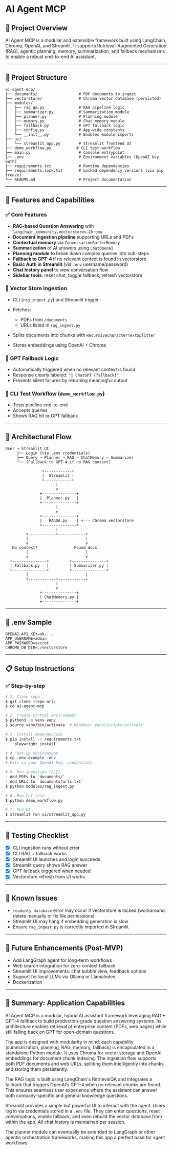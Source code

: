 # AI Agent MCP

## 🔧 Project Overview

AI Agent MCP is a modular and extensible framework built using LangChain, Chroma, OpenAI, and Streamlit. It supports Retrieval-Augmented Generation (RAG), agentic planning, memory, summarization, and fallback mechanisms to enable a robust end-to-end AI assistant.

---

## 📁 Project Structure

```
ai-agent-mcp/
├── documents/                  # PDF documents to ingest
├── vectorstore/                # Chroma vector database (persisted)
├── modules/
│   ├── rag_qa.py               # RAG pipeline logic
│   ├── summarizer.py           # Summarization module
│   ├── planner.py              # Planning module
│   ├── memory.py               # Chat memory module
│   ├── fallback.py             # GPT fallback logic
│   ├── config.py               # App-wide constants
│   └── __init__.py             # Enables module imports
├── ui/
│   └── streamlit_app.py        # Streamlit frontend UI
├── demo_workflow.py           # CLI test workflow
├── main.py                     # Console entrypoint
├── .env                        # Environment variables (OpenAI key, auth)
├── requirements.txt            # Runtime dependencies
├── requirements.lock.txt       # Locked dependency versions (via pip freeze)
└── README.md                   # Project documentation
```

---

## 🚀 Features and Capabilities

### ✅ Core Features

* **RAG-based Question Answering** with `langchain_community.vectorstores.Chroma`
* **Document ingestion pipeline** supporting URLs and PDFs
* **Contextual memory** via `ConversationBufferMemory`
* **Summarization** of AI answers using `ChatOpenAI`
* **Planning module** to break down complex queries into sub-steps
* **Fallback to GPT-4** if no relevant context is found in vectorstore
* **Basic Auth in Streamlit** (via `.env` username/password)
* **Chat history panel** to view conversation flow
* **Sidebar tools**: reset chat, toggle fallback, refresh vectorstore

### 🔁 Vector Store Ingestion

* CLI (`rag_ingest.py`) and Streamlit trigger
* Fetches:

  * PDFs from `/documents`
  * URLs listed in `rag_ingest.py`
* Splits documents into chunks with `RecursiveCharacterTextSplitter`
* Stores embeddings using OpenAI + Chroma

### 🧠 GPT Fallback Logic

* Automatically triggered when no relevant context is found
* Response clearly labeled: `"💬 ChatGPT (fallback)"`
* Prevents silent failures by returning meaningful output

### 🧪 CLI Test Workflow (`demo_workflow.py`)

* Tests pipeline end-to-end
* Accepts queries
* Shows RAG hit or GPT fallback

---

## 🧭 Architectural Flow

```
User → Streamlit UI
     ├── Login (via .env credentials)
     ├── Query → Planner → RAG → ChatMemory → Summarizer
     └── (Fallback to GPT-4 if no RAG context)

                +------------+
                |  Streamlit |
                +------------+
                      |
                      v
               +---------------+
               |  Planner.py   |
               +---------------+
                      |
                      v
               +---------------+
               |   RAGQA.py    | <--- Chroma vectorstore
               +---------------+
                      |
         +------------+------------+
         |                         |
         v                         v
   No context?                Found docs
         |                         |
         v                         v
  +---------------+         +---------------+
  | Fallback.py   |         | Summarizer.py |
  +---------------+         +---------------+
         |                         |
         +------------+------------+
                      |
                      v
               +---------------+
               | ChatMemory.py |
               +---------------+
```

---

## 📜 .env Sample

```
OPENAI_API_KEY=sk-...
APP_USERNAME=admin
APP_PASSWORD=secret
CHROMA_DB_DIR=./vectorstore
```

---

## 📋 Setup Instructions

### ✅ Step-by-step

```bash
# 1. Clone repo
$ git clone <repo-url>
$ cd ai-agent-mcp

# 2. Create virtual environment
$ python3 -m venv venv
$ source venv/bin/activate  # Windows: venv\Scripts\activate

# 3. Install dependencies
$ pip install -r requirements.txt
    playwright install

# 4. Set up environment
$ cp .env.example .env
# Fill in your OpenAI key, credentials

# 5. Run ingestion (CLI)
- Add PDFs to `documents/`
- Add URLs to `documents/urls.txt`
$ python modules/rag_ingest.py

# 6. Run CLI test
$ python demo_workflow.py

# 7. Run UI
$ streamlit run ui/streamlit_app.py
```

---

## 🧪 Testing Checklist

* [x] CLI ingestion runs without error
* [x] CLI RAG + fallback works
* [x] Streamlit UI launches and login succeeds
* [x] Streamlit query shows RAG answer
* [x] GPT fallback triggered when needed
* [x] Vectorstore refresh from UI works

---

## 🐞 Known Issues

* `readonly database` error may occur if vectorstore is locked (workaround: delete manually or fix file permissions)
* Streamlit UI may hang if embedding generation is slow
* Ensure `rag_ingest.py` is correctly imported in Streamlit

---

## 📄 Future Enhancements (Post-MVP)

* Add LangGraph agent for long-term workflows
* Web search integration for zero-context fallback
* Streamlit UI improvements: chat bubble view, feedback options
* Support for local LLMs via Ollama or LlamaIndex
* Dockerization

---

## 🧠 Summary: Application Capabilities

AI Agent MCP is a modular, hybrid AI assistant framework leveraging RAG + GPT-4 fallback to build production-grade question answering systems. Its architecture enables retrieval of enterprise content (PDFs, web pages) while still falling back on GPT for open-domain questions.

The app is designed with modularity in mind: each capability (summarization, planning, RAG, memory, fallback) is encapsulated in a standalone Python module. It uses Chroma for vector storage and OpenAI embeddings for document chunk indexing. The ingestion flow supports both PDF documents and web URLs, splitting them intelligently into chunks and storing them persistently.

The RAG logic is built using LangChain's RetrievalQA and integrates a fallback that triggers OpenAI’s GPT-4 when no relevant chunks are found. This ensures seamless user experience where the assistant can answer both company-specific and general knowledge questions.

Streamlit provides a simple but powerful UI to interact with the agent. Users log in via credentials stored in a `.env` file. They can enter questions, reset conversations, enable fallback, and even rebuild the vector database from within the app. All chat history is maintained per session.

The planner module can eventually be extended to LangGraph or other agentic orchestration frameworks, making this app a perfect base for agent workflows.

